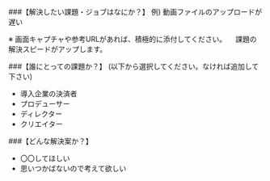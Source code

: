 ###【解決したい課題・ジョブはなにか？】
例) 動画ファイルのアップロードが遅い

※ 画面キャプチャや参考URLがあれば、積極的に添付してください。
　課題の解決スピードがアップします。

###【誰にとっての課題か？】
(以下から選択してください。なければ追加して下さい)
- 導入企業の決済者
- プロデューサー
- ディレクター
- クリエイター

###【どんな解決案か？】
- 〇〇してほしい
- 思いつかばないので考えて欲しい

